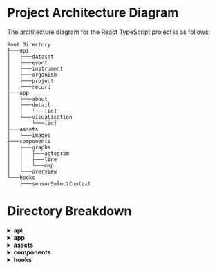# Project Architecture Diagram

The architecture diagram for the React TypeScript project is as follows:

```plaintext
Root Directory
├───api
│   ├───dataset
│   ├───event
│   ├───instrument
│   ├───organism
│   ├───project
│   └───record
├───app
│   ├───about
│   ├───detail
│   │   └───[id]
│   └───visualisation
│       └───[id]
├───assets
│   └───images
├───components
│   ├───graphs
│   │   ├───actogram
│   │   ├───line
│   │   └───map
│   └───overview
└───hooks
    └───sensorSelectContext
```



# Directory Breakdown

<details>
  <summary><strong>api</strong></summary>
  Contains various subdirectories that handle different types of data and interactions:

# Summary of API Directory

## General Structure
### `api.ts`
This file defines the API functions for interacting with the specific type of data-related endpoints:

- **getItems**: Fetches all items (datasets, events, instruments, organisms, projects, or records).
- **getItem**: Fetches a specific item by ID.
- **filterItems**: Filters items based on provided criteria.

### `interface.ts`
This file contains TypeScript interfaces that define the structure of the specific type of data:

- **Item**: Represents the main item structure with relevant fields.
- **Contact**: Represents contact information with fields for `firstName`, `lastName`, `email`, `userid`, and `webpage`.
- **Taxon**: Represents taxonomic coverage including fields for `taxonScientificName`, `taxonCommonName`, and `dyntaxaId`.
- **GeographicWENS**: Represents geographical coverage with coordinates and a description.
- **RangeDateTime**: Represents temporal coverage with `startDatetime` and `endDateTime`.
- **Reference**: Represents bibliographic citation with `DOI` and `title`.

## Specific Subdirectories
Each subdirectory under `api` handles interactions for different types of data and includes the following two key files:
- **dataset**: Handles dataset-related API interactions.
- **event**: Manages event-related API calls.
- **instrument**: Responsible for instrument data API interactions.
- **organism**: Deals with organism-related API calls.
- **project**: Manages project-specific API interactions.
- **record**: Handles record-related API data.

Each subdirectory follows the same structure but is tailored to handle its specific type of data interactions and definitions.

### `apiService.ts`
This file provides the core functions for making HTTP requests using Axios:
- **get**: 
  - **Purpose**: Performs a GET request to the specified endpoint.
  - **Implementation**: 
    - Constructs the full URL using the base URL (`BASE_URL`) and the given endpoint.
    - Uses Axios to send a GET request to this URL.
    - Returns the response data if the request is successful.
    - Catches any errors during the request and returns the error as an `AxiosError` type.
- **post**: 
  - **Purpose**: Performs a POST request to the specified endpoint with an optional request body and parameters.
  - **Implementation**: 
    - Constructs the full URL using the base URL (`BASE_URL`) and the given endpoint.
    - Uses Axios to send a POST request to this URL with the provided body and optional parameters.
    - Sets the `Content-Type` header to `application/json`.
    - Includes optional parameters, defaulting to `{ take: 100 }`.
    - Returns the response data if the request is successful.
    - Catches any errors during the request and returns the error as an `AxiosError` type.

  
</details>

<details>
  <summary><strong>app</strong></summary>
  Contains the main application structure and pages:

***About*** Sub-folder of app:

- **Description**: Renders information about SBDI Biologging tools and its role in managing data from animal sensor systems.
- **API Details**: Provides links to the Biologging Open API and its data model.
- **Contact Information**: Offers contact details for inquiries and contributions.

***Details*** Sub-folder of app:

- **Overview**: Displays detailed information about a specific dataset and available dataset versions with download links.
- 
</details>

<details>
  <summary><strong>assets</strong></summary>
  Contains static assets like images:

  - **images**: Directory for storing image files.
</details>

<details>
  <summary><strong>components</strong></summary>
  Holds reusable UI components and visual elements:

  - **graphs**: Contains different types of graph components.
    - **actogram**: Actogram graph component.
    - **line**: Line graph component.
    - **map**: Map visualization component.
  - **overview**: Overview components for various summaries.
</details>

<details>
  <summary><strong>hooks</strong></summary>
  Contains custom React hooks for shared logic:

  - **sensorSelectContext**: Context and hooks related to sensor selection functionality.
</details>
